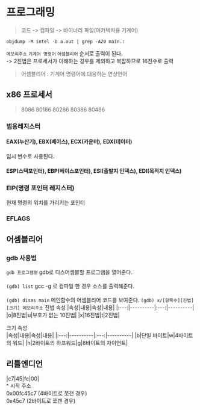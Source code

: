 # 프로그래밍
> 코드 -> 컴파일 -> 바이너리 파일(아키텍처용 기계어)

```objdump -M intel -D a.out | grep -A20 main.:```

`메모리주소` `기계어 명령어` `어셈블리어` 순서로 출력이 된다.  
-> 2진법은 프로세서가 이해하는 경우를 제외하고 복잡하므로 16진수로 출력
> 어셈블리어 : 기계어 명령어에 대응하는 연상언어

## x86 프로세서
> 8086 80186 80286 80386 80486

### 범용레지스터
#### EAX(누산기), EBX(베이스), ECX(카운터), EDX(데이터)
임시 변수로 사용된다.
#### ESP(스택포인터), EBP(베이스포인터), ESI(출발지 인덱스), EDI(목적지 인덱스)
### EIP(명령 포인터 레지스터)
현재 명령의 위치를 가리키는 포인터
### EFLAGS
  
## 어셈블리어
### gdb 사용법
```gdb 프로그램명```
gdb로 디스어셈블할 프로그램을 열어준다.<br><br>
```(gdb) list```
gcc -g 로 컴파일 한 경우 소스를 출력해준다.<br><br>
```(gdb) disas main```
메인함수의 어셈블리어 코드를 보여준다.
```(gdb) x/[항목수][진법][크기] 메모리주소```
진법 속성
|속성|내용|속성|내용|
|:---:|----------|:---:|----------|
|o|8진법|u|부호가 없는 10진법|
|x|16진법|t|2진법|  

크기 속성  
|속성|내용|속성|내용|
|:---:|----------|:---:|----------|
|b|단일 바이트|w|4바이트의 워드|
|h|2바이트의 하프워드|g|8바이트의 자이언트|


## 리틀엔디언
|c7|45|fc|00|  
^ 시작 주소  
0x00fc45c7 (4바이트로 쪼갠 경우)  
0x45c7 (2바이트로 쪼갠 경우)  



